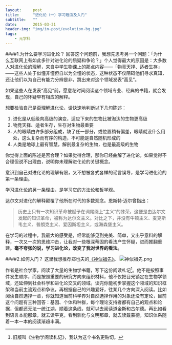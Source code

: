 ```yaml
---
layout:     post
title:      "进化论（一）学习理由及入门"
subtitle:   ""
date:       2015-03-31
header-img: "img/in-post/evolution-bg.jpg"
tags:
    - 元学科
---
```




####1.为什么要学习进化论？
回答这个问题前，我想先思考另一个问题：「为什么互联网上有如此多针对进化论的质疑和争论？」个人觉得最大的原因是：大多数人对进化论的理解，来自中学生物课上的那点内容——「物竞天择、适者生存」——这些人处于似懂非懂但自以为全懂的状态，这种状态不仅阻碍他们寻求真知，还让他们以为自己有能力分辨是非，跳出来对这个领域发表“高见”。

如果这些人在发表“高见”前，愿意花时间阅读这个领域专业、经典的书籍，就会发现，自己的怀疑早有相应的解释。

想要检验自己是否理解进化论，请快速地判断以下几句陈述：

1. 进化是从低级向高级的演变，适应下来的生物比被淘汰的生物更高级
2. 物竞天择、适者生存，生存对生物最重要
3. 人的眼睛由许多部分组成，缺了任一部分，或位置稍有偏差，眼睛就没什么用处，这么复杂而有序的构造，不可能是自然随机形成的
4. 人类是地球上最有智慧，解剖最复杂的生物，也是最高级的生物

你觉得上面的陈述是否合理？如果觉得合理，那你已经曲解了进化论，如果觉得不合理但说不出理由，说明你未理解进化论的关键概念。

意识到自己对进化论的理解有限，又不想被各式各样的谣言误导，是学习进化论的第一条理由。

学习进化论的另一条理由，是学习它的方法论和哲学观。

达尔文对进化的解释颠覆了他所在时代的多数观念。恩斯特·迈尔曾指出：
>历史上只有一次知识革命被赋予在词尾缀上“主义”的殊荣，这便是由达尔文发起的知识革命，被称为达尔文主义。对比之下，并没有牛顿主义、麦克斯韦主义、普朗克主义、爱因斯坦主义，或海森堡主义。

在学习的过程中，我最大的感受是，经常能够见到完美、简单，又出乎意料的解释，一次又一次的思维冲击，让我对一些根深蒂固的看法产生怀疑，进而推翻重建。**毫不夸张的说，学习进化论，改变了我对世界的看法。**


####2.如何入门？
这里我想推荐郑也夫的[《神似祖先》][1]。
![神似祖先.png](http://img3.douban.com/mpic/s4041363.jpg)

作者是社会学家，阅读了大量的生物学书籍，写下这份阅读札记[^tip1]。他不是按照事件发生顺序，而是按照重要的研究方向来组织材料，他不仅把目光锁定在生物学领域，还延伸到社会科学和进化论交叉的领域。读完你能初步掌握这个领域的知识框架和当前主流观点和争议，再根据自己的兴趣爱好，往某几个方向深入阅读。比如阅读自然选择一章，你就知道当前科学界对自然选择作用的对象还没有定论，目前这个问题有三种回答：基因、个体和种群，每个理论支持者都有自己的观点和论据，但都还无法一统江湖，顺着这条线，就可以去阅读道金斯和古尔德。再比如看到语言本能那章，就去读平克，看到驯化与文明那章，就去读戴蒙德，知识体系随着一本一本的阅读渐趋丰满。

[^tip1]:旧版叫《生物学阅读札记》，我认为这个书名更贴切。

[1]: http://book.douban.com/subject/4046736/




